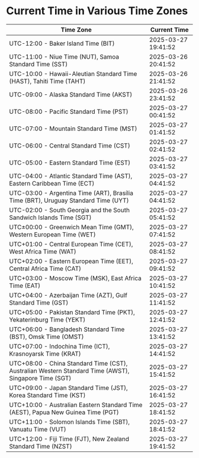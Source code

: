 # Current Time in Various Time Zones

| Time Zone | Current Time |
|-----------|--------------|
| UTC-12:00 - Baker Island Time (BIT) | 2025-03-27 19:41:52 |
| UTC-11:00 - Niue Time (NUT), Samoa Standard Time (SST) | 2025-03-26 20:41:52 |
| UTC-10:00 - Hawaii-Aleutian Standard Time (HAST), Tahiti Time (TAHT) | 2025-03-26 21:41:52 |
| UTC-09:00 - Alaska Standard Time (AKST) | 2025-03-26 23:41:52 |
| UTC-08:00 - Pacific Standard Time (PST) | 2025-03-27 00:41:52 |
| UTC-07:00 - Mountain Standard Time (MST) | 2025-03-27 01:41:52 |
| UTC-06:00 - Central Standard Time (CST) | 2025-03-27 02:41:52 |
| UTC-05:00 - Eastern Standard Time (EST) | 2025-03-27 03:41:52 |
| UTC-04:00 - Atlantic Standard Time (AST), Eastern Caribbean Time (ECT) | 2025-03-27 04:41:52 |
| UTC-03:00 - Argentina Time (ART), Brasília Time (BRT), Uruguay Standard Time (UYT) | 2025-03-27 04:41:52 |
| UTC-02:00 - South Georgia and the South Sandwich Islands Time (SGT) | 2025-03-27 05:41:52 |
| UTC±00:00 - Greenwich Mean Time (GMT), Western European Time (WET) | 2025-03-27 07:41:52 |
| UTC+01:00 - Central European Time (CET), West Africa Time (WAT) | 2025-03-27 08:41:52 |
| UTC+02:00 - Eastern European Time (EET), Central Africa Time (CAT) | 2025-03-27 09:41:52 |
| UTC+03:00 - Moscow Time (MSK), East Africa Time (EAT) | 2025-03-27 10:41:52 |
| UTC+04:00 - Azerbaijan Time (AZT), Gulf Standard Time (GST) | 2025-03-27 11:41:52 |
| UTC+05:00 - Pakistan Standard Time (PKT), Yekaterinburg Time (YEKT) | 2025-03-27 12:41:52 |
| UTC+06:00 - Bangladesh Standard Time (BST), Omsk Time (OMST) | 2025-03-27 13:41:52 |
| UTC+07:00 - Indochina Time (ICT), Krasnoyarsk Time (KRAT) | 2025-03-27 14:41:52 |
| UTC+08:00 - China Standard Time (CST), Australian Western Standard Time (AWST), Singapore Time (SGT) | 2025-03-27 15:41:52 |
| UTC+09:00 - Japan Standard Time (JST), Korea Standard Time (KST) | 2025-03-27 16:41:52 |
| UTC+10:00 - Australian Eastern Standard Time (AEST), Papua New Guinea Time (PGT) | 2025-03-27 18:41:52 |
| UTC+11:00 - Solomon Islands Time (SBT), Vanuatu Time (VUT) | 2025-03-27 18:41:52 |
| UTC+12:00 - Fiji Time (FJT), New Zealand Standard Time (NZST) | 2025-03-27 19:41:52 |
